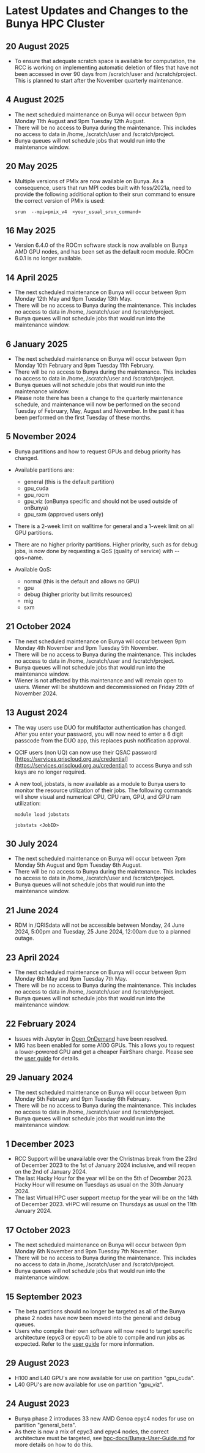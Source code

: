 # Latest Updates and Changes to the Bunya HPC Cluster

## 20 August 2025

* To ensure that adequate scratch space is available for computation, the RCC is working on implementing automatic deletion of files that have not been accessed in over 90 days from /scratch/user and /scratch/project. This is planned to start after the November quarterly maintenance.

## 4 August 2025

* The next scheduled maintenance on Bunya will occur between 9pm Monday 11th August and 9pm Tuesday 12th August.
* There will be no access to Bunya during the maintenance. This includes no access to data in /home, /scratch/user and /scratch/project.
* Bunya queues will not schedule jobs that would run into the maintenance window.

## 20 May 2025

* Multiple versions of PMIx are now available on Bunya. As a consequence, users that run MPI codes built with foss/2021a, need to provide the following additional option to their srun command to ensure the correct version of PMIx is used: 

  `srun  --mpi=pmix_v4  <your_usual_srun_command>`

## 16 May 2025

* Version 6.4.0 of the ROCm software stack is now available on Bunya AMD GPU nodes, and has been set as the default rocm module. ROCm 6.0.1 is no longer available.

## 14 April 2025

* The next scheduled maintenance on Bunya will occur between 9pm Monday 12th May and 9pm Tuesday 13th May.
* There will be no access to Bunya during the maintenance. This includes no access to data in /home, /scratch/user and /scratch/project.
* Bunya queues will not schedule jobs that would run into the maintenance window.

## 6 January 2025

* The next scheduled maintenance on Bunya will occur between 9pm Monday 10th February and 9pm Tuesday 11th February.
* There will be no access to Bunya during the maintenance. This includes no access to data in /home, /scratch/user and /scratch/project.
* Bunya queues will not schedule jobs that would run into the maintenance window.
* Please note there has been a change to the quarterly maintenance schedule, and maintenance will now be performed on the second Tuesday of February, May, August and November. In the past it has been performed on the first Tuesday of these months.

## 5 November 2024

* Bunya partitions and how to request GPUs and debug priority has changed.
* Available partitions are:
  * general (this is the default partition)
  * gpu_cuda
  * gpu_rocm
  * gpu_viz (onBunya specific and should not be used outside of onBunya)
  * gpu_sxm (approved users only)

* There is a 2-week limit on walltime for general and a 1-week limit on all GPU partitions.
* There are no higher priority partitions. Higher priority, such as for debug jobs, is now done by requesting a QoS (quality of service) with --qos=name.
* Available QoS:
  * normal (this is the default and allows no GPU)
  * gpu
  * debug (higher priority but limits resources)
  * mig
  * sxm

## 21 October 2024

* The next scheduled maintenance on Bunya will occur between 9pm Monday 4th November and 9pm Tuesday 5th November.
* There will be no access to Bunya during the maintenance. This includes no access to data in /home, /scratch/user and /scratch/project.
* Bunya queues will not schedule jobs that would run into the maintenance window.
* Wiener is not affected by this maintenance and will remain open to users. Wiener will be shutdown and decommissioned on Friday 29th of November 2024.

## 13 August 2024

* The way users use DUO for multifactor authentication has changed. After you enter your password, you will now need to enter a 6 digit passcode from the DUO app, this replaces push notification approval.
* QCIF users (non UQ) can now use their QSAC password [https://services.qriscloud.org.au/credential](https://services.qriscloud.org.au/credential) to access Bunya and ssh keys are no longer required.
* A new tool, jobstats, is now available as a module to Bunya users to monitor the resource utilization of their jobs. The following commands will show visual and numerical CPU, CPU ram, GPU, and GPU ram utilization:

  ```
  module load jobstats
  
  jobstats <JobID>
  ```

## 30 July 2024

* The next scheduled maintenance on Bunya will occur between 7pm Monday 5th August and 9pm Tuesday 6th August.
* There will be no access to Bunya during the maintenance. This includes no access to data in /home, /scratch/user and /scratch/project.
* Bunya queues will not schedule jobs that would run into the maintenance window.

## 21 June 2024

* RDM in /QRISdata will not be accessible between Monday, 24 June 2024, 5:00pm and Tuesday, 25 June 2024, 12:00am due to a planned outage.

## 23 April 2024

* The next scheduled maintenance on Bunya will occur between 9pm Monday 6th May and 9pm Tuesday 7th May.
* There will be no access to Bunya during the maintenance. This includes no access to data in /home, /scratch/user and /scratch/project.
* Bunya queues will not schedule jobs that would run into the maintenance window.

## 22 February 2024

* Issues with Jupyter in [Open OnDemand](https://bunya-ondemand.rcc.uq.edu.au) have been resolved.
* MIG has been enabled for some A100 GPUs. This allows you to request a lower-powered GPU and get a cheaper FairShare charge. Please see the [user guide](https://github.com/UQ-RCC/hpc-docs/blob/main/guides/Bunya-User-Guide.md) for details.

## 29 January 2024

* The next scheduled maintenance on Bunya will occur between 9pm Monday 5th February and 9pm Tuesday 6th February.
* There will be no access to Bunya during the maintenance. This includes no access to data in /home, /scratch/user and /scratch/project.
* Bunya queues will not schedule jobs that would run into the maintenance window.

## 1 December 2023

* RCC Support will be unavailable over the Christmas break from the 23rd of December 2023 to the 1st of January 2024 inclusive, and will reopen on the 2nd of January 2024.
* The last Hacky Hour for the year will be on the 5th of December 2023. Hacky Hour will resume on Tuesdays as usual on the 30th January 2024.
* The last Virtual HPC user support meetup for the year will be on the 14th of December 2023. vHPC will resume on Thursdays as usual on the 11th January 2024.

## 17 October 2023

* The next scheduled maintenance on Bunya will occur between 9pm Monday 6th November and 9pm Tuesday 7th November.
* There will be no access to Bunya during the maintenance. This includes no access to data in /home, /scratch/user and /scratch/project.
* Bunya queues will not schedule jobs that would run into the maintenance window.

## 15 September 2023

* The beta partitions should no longer be targeted as all of the Bunya phase 2 nodes have now been moved into the general and debug queues.
* Users who compile their own software will now need to target specific architecture (epyc3 or epyc4) to be able to compile and run jobs as expected. Refer to the [user guide](https://github.com/UQ-RCC/hpc-docs/blob/main/guides/Bunya-User-Guide.md) for more information.

## 29 August 2023

* H100 and L40 GPU's are now available for use on partition "gpu\_cuda".
* L40 GPU's are now available for use on partition "gpu\_viz".

## 24 August 2023

* Bunya phase 2 introduces 33 new AMD Genoa epyc4 nodes for use on partition "general\_beta".
* As there is now a mix of epyc3 and epyc4 nodes, the correct architecture must be targeted, see [hpc-docs/Bunya-User-Guide.md](https://github.com/UQ-RCC/hpc-docs/blob/main/guides/Bunya-User-Guide.md) for more details on how to do this. 
